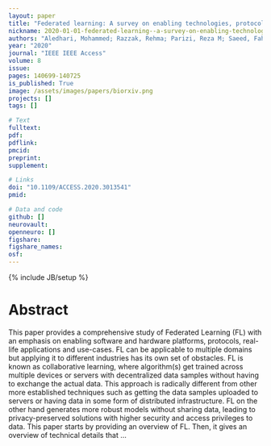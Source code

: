 ```yaml
---
layout: paper
title: "Federated learning: A survey on enabling technologies, protocols, and applications"
nickname: 2020-01-01-federated-learning--a-survey-on-enabling-technologies,-protocols,-and-applications
authors: "Aledhari, Mohammed; Razzak, Rehma; Parizi, Reza M; Saeed, Fahad; "
year: "2020"
journal: "IEEE IEEE Access"
volume: 8
issue:
pages: 140699-140725
is_published: True
image: /assets/images/papers/biorxiv.png
projects: []
tags: []

# Text
fulltext:
pdf:
pdflink:
pmcid:
preprint: 
supplement:

# Links
doi: "10.1109/ACCESS.2020.3013541"
pmid:

# Data and code
github: []
neurovault:
openneuro: []
figshare:
figshare_names:
osf:
---
```

{% include JB/setup %}

# Abstract

This paper provides a comprehensive study of Federated Learning (FL) with an emphasis on enabling software and hardware platforms, protocols, real-life applications and use-cases. FL can be applicable to multiple domains but applying it to different industries has its own set of obstacles. FL is known as collaborative learning, where algorithm(s) get trained across multiple devices or servers with decentralized data samples without having to exchange the actual data. This approach is radically different from other more established techniques such as getting the data samples uploaded to servers or having data in some form of distributed infrastructure. FL on the other hand generates more robust models without sharing data, leading to privacy-preserved solutions with higher security and access privileges to data. This paper starts by providing an overview of FL. Then, it gives an overview of technical details that …
